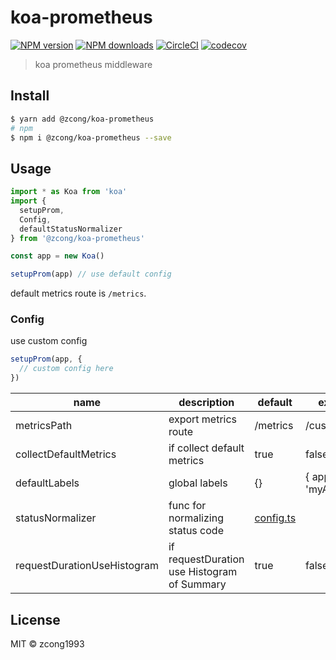 # koa-prometheus

[![NPM version](https://img.shields.io/npm/v/@zcong/koa-prometheus.svg?style=flat)](https://npmjs.com/package/@zcong/koa-prometheus) [![NPM downloads](https://img.shields.io/npm/dm/@zcong/koa-prometheus.svg?style=flat)](https://npmjs.com/package/@zcong/koa-prometheus) [![CircleCI](https://circleci.com/gh/zcong1993/koa-prometheus/tree/master.svg?style=shield)](https://circleci.com/gh/zcong1993/koa-prometheus/tree/master) [![codecov](https://codecov.io/gh/zcong1993/koa-prometheus/branch/master/graph/badge.svg)](https://codecov.io/gh/zcong1993/koa-prometheus)

> koa prometheus middleware

## Install

```sh
$ yarn add @zcong/koa-prometheus
# npm
$ npm i @zcong/koa-prometheus --save
```

## Usage

```ts
import * as Koa from 'koa'
import {
  setupProm,
  Config,
  defaultStatusNormalizer
} from '@zcong/koa-prometheus'

const app = new Koa()

setupProm(app) // use default config
```

default metrics route is `/metrics`.

### Config

use custom config

```ts
setupProm(app, {
  // custom config here
})
```

| name                        | description                                 | default                                                                                | example          |
| --------------------------- | ------------------------------------------- | -------------------------------------------------------------------------------------- | ---------------- |
| metricsPath                 | export metrics route                        | /metrics                                                                               | /custom/route    |
| collectDefaultMetrics       | if collect default metrics                  | true                                                                                   | false            |
| defaultLabels               | global labels                               | {}                                                                                     | { app: 'myApp' } |
| statusNormalizer            | func for normalizing status code            | [config.ts](https://github.com/zcong1993/koa-prometheus/blob/master/src/config.ts#L16) |                  |
| requestDurationUseHistogram | if requestDuration use Histogram of Summary | true                                                                                   | false            |

## License

MIT &copy; zcong1993
